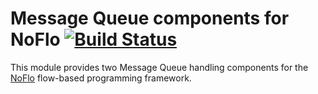 Message Queue components for NoFlo [![Build Status](https://secure.travis-ci.org/noflo/noflo-mq.png?branch=master)](https://travis-ci.org/noflo/noflo-mq)
==================================

This module provides two Message Queue handling components for the [NoFlo](http://noflojs.org/) flow-based programming framework.
